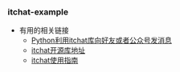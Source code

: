 ### itchat-example
* 有用的相关链接
    * <a href='https://blog.csdn.net/co_zy/article/details/73302984'>Python利用itchat库向好友或者公众号发消息</a>
    * <a href='https://github.com/littlecodersh/ItChat'>itchat开源库地址</a>
    * <a href='http://itchat.readthedocs.io/zh/latest/'>itchat使用指南</a>